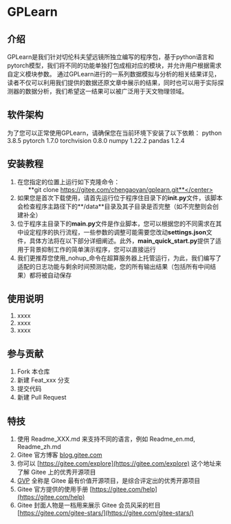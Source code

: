 # GPLearn

## 介绍

GPLearn是我们针对切伦科夫望远镜所独立编写的程序包，基于python语言和pytorch模型，我们将不同的功能单独打包成相对应的模块，并允许用户根据需求自定义模块参数。
通过GPLearn进行的一系列数据模拟与分析的相关结果详见，读者不仅可以利用我们提供的数据还原文章中展示的结果，同时也可以用于实际探测器的数据分析，我们希望这一结果可以被广泛用于天文物理领域。

## 软件架构

为了您可以正常使用GPLearn，请确保您在当前环境下安装了以下依赖：
python  3.8.5
pytorch  1.7.0
torchvision  0.8.0
numpy  1.22.2
pandas  1.2.4

## 安装教程

1.  在您指定的位置上运行如下克隆命令：<br><center>**git clone https://gitee.com/chengaoyan/gplearn.git**</center>
2.  如果您是首次下载使用，请首先运行位于程序住目录下的**init.py**文件，该脚本会检查程序主路径下的**/data**目录及其子目录是否完整（如不完整则会创建补全）
3.  位于程序主目录下的**main.py**文件是作业脚本，您可以根据您的不同需求在其中设定程序的执行流程，一些参数的调整可能需要您改动**settings.json**文件，具体方法将在以下部分详细阐述。此外，**main_quick_start.py**提供了适用于背景抑制工作的简单演示程序，您可以直接运行
4.  我们更推荐您使用_nohup_命令在超算服务器上托管运行，为此，我们编写了适配的日志功能与剩余时间预测功能，您的所有输出结果（包括所有中间结果）都将被自动保存

## 使用说明

1.  xxxx
2.  xxxx
3.  xxxx

## 参与贡献

1.  Fork 本仓库
2.  新建 Feat_xxx 分支
3.  提交代码
4.  新建 Pull Request


## 特技

1.  使用 Readme\_XXX.md 来支持不同的语言，例如 Readme\_en.md, Readme\_zh.md
2.  Gitee 官方博客 [blog.gitee.com](https://blog.gitee.com)
3.  你可以 [https://gitee.com/explore](https://gitee.com/explore) 这个地址来了解 Gitee 上的优秀开源项目
4.  [GVP](https://gitee.com/gvp) 全称是 Gitee 最有价值开源项目，是综合评定出的优秀开源项目
5.  Gitee 官方提供的使用手册 [https://gitee.com/help](https://gitee.com/help)
6.  Gitee 封面人物是一档用来展示 Gitee 会员风采的栏目 [https://gitee.com/gitee-stars/](https://gitee.com/gitee-stars/)
